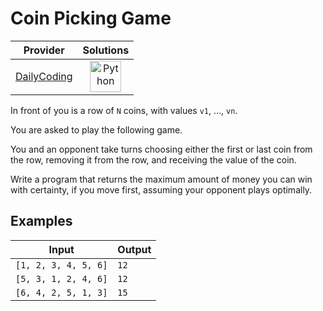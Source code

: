# Coin Picking Game

<!-- INFO TABLE BEGIN -->

| Provider                                              | Solutions                                                                                                                                        |
| :---------------------------------------------------: | :----------------------------------------------------------------------------------------------------------------------------------------------: |
| [DailyCoding](../../../docs/providers/DailyCoding.md) | [<img src="https://res.cloudinary.com/rascaltwo/image/upload/v1631924087/python_xzdlti.svg" alt="Python" title="Python" width="50" />](solve.py) |

<!-- INFO TABLE END -->

In front of you is a row of `N` coins, with values `v1`, ..., `vn`.

You are asked to play the following game.

You and an opponent take turns choosing either the first or last coin from the row, removing it from the row, and receiving the value of the coin.

Write a program that returns the maximum amount of money you can win with certainty, if you move first, assuming your opponent plays optimally.

## Examples

| Input                | Output |
| -------------------- | ------ |
| `[1, 2, 3, 4, 5, 6]` | `12`   |
| `[5, 3, 1, 2, 4, 6]` | `12`   |
| `[6, 4, 2, 5, 1, 3]` | `15`   |
